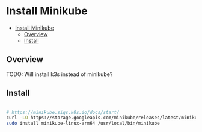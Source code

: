 # Install Minikube

<!-- TOC -->

- [Install Minikube](#install-minikube)
  - [Overview](#overview)
  - [Install](#install)

<!-- /TOC -->

## Overview

TODO: Will install k3s instead of minikube?

## Install

```sh

# https://minikube.sigs.k8s.io/docs/start/
curl -LO https://storage.googleapis.com/minikube/releases/latest/minikube-linux-arm64
sudo install minikube-linux-arm64 /usr/local/bin/minikube

```

